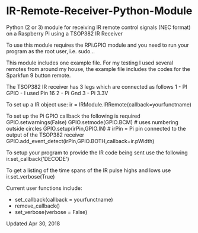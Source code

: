 # IR-Remote-Receiver-Python-Module
Python (2 or 3) module for receiving IR remote control signals (NEC format) on a Raspberry Pi 
using a TSOP382 IR Receiver

To use this module requires the RPi.GPIO module and you need to run your program as the root
 user,  i.e. sudo...

This module includes one example file. For my testing I used several remotes from around my 
house, the example file includes the codes for the Sparkfun 9 button remote.

The TSOP382 IR receiver has 3 legs which are connected as follows
1 - PI GPIO - I used Pin 16
2 - Pi Gnd
3 - Pi 3.3V

To set up a IR object use:
ir = IRModule.IRRemote(callback=yourfunctname)

To set up the Pi GPIO callback the following is required
GPIO.setwarnings(False)
GPIO.setmode(GPIO.BCM)      # uses numbering outside circles
GPIO.setup(irPin,GPIO.IN)   # irPin = Pi pin connected to the output of the TSOP382 receiver
GPIO.add_event_detect(irPin,GPIO.BOTH,callback=ir.pWidth)

To setup your program to provide the IR code being sent use the following
ir.set_callback('DECODE')

To get a listing of the time spans of the IR pulse highs and lows use
ir.set_verbose(True)


Current user functions include:
- set_callback(callback = yourfunctname)
- remove_callback()
- set_verbose(verbose = False)



Updated Apr 30, 2018
